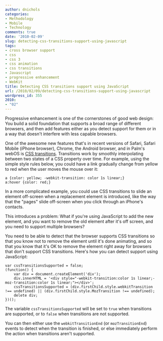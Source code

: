 ```yaml
---
author: dnichols
categories:
- Methodology
- Mobile
- Technology
comments: true
date: '2010-02-09'
slug: detecting-css-transitions-support-using-javascript
tags:
- cross browser support
- css
- css 3
- css animation
- css transitions
- Javascript
- progressive enhancement
- WebKit
title: Detecting CSS transitions support using JavaScript
url: /2010/02/09/detecting-css-transitions-support-using-javascript
wordpress_id: 355
2010:
- "02"
---
```



Progressive enhancement is one of the cornerstones of good web design: You build a solid foundation that supports a broad range of different browsers, and then add features either as you detect support for them or in a way that doesn't interfere with less capable browsers.

One of the awesome new features that's in recent versions of Safari, Safari Mobile (iPhone browser), Chrome, the Android browser, and in Palm's webOS is [CSS transitions](http://webkit.org/blog/138/css-animation/). Transitions work by smoothly interpolating between two states of a CSS property over time. For example, using the simple style rules below, you could have a link gradually change from yellow to red when the user moves the mouse over it:

    
    a {color: yellow; -webkit-transition: color 1s linear;}
    a:hover {color: red;}


In a more complicated example, you could use CSS transitions to slide an element off-screen when a replacement element is introduced, like the way that the "pages" slide off-screen when you click through an iPhone's contacts.

This introduces a problem: What if you're using JavaScript to add the new element, and you want to remove the old element after it's off screen, and you need to support multiple browsers?

You need to be able to detect that the browser supports CSS transitions so that you know not to remove the element until it's done animating, and so that you know that it's OK to remove the element right away for browsers that don't support CSS transitions. Here's how you can detect support using JavaScript:

    
    var cssTransitionsSupported = false;
    (function() {
        var div = document.createElement('div');
        div.innerHTML = '<div style="-webkit-transition:color 1s linear;-moz-transition:color 1s linear;"></div>';
        cssTransitionsSupported = (div.firstChild.style.webkitTransition !== undefined) || (div.firstChild.style.MozTransition !== undefined);
        delete div;
    })();


The variable `cssTransitionsSupported` will be set to `true` when transitions are supported, or to `false` when transitions are not supported.

You can then either use the `webkitTransitionEnd` (or `mozTransitionEnd`) events to detect when the transition is finished, or else immediately perform the action when transitions aren't supported.
